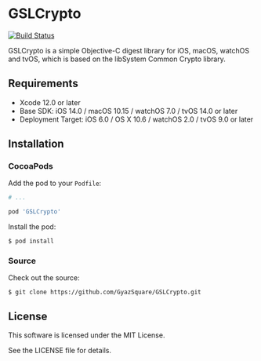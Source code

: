 # GSLCrypto

[![Build Status](https://travis-ci.com/GyazSquare/GSLCrypto.svg?branch=master)](https://travis-ci.com/GyazSquare/GSLCrypto)

GSLCrypto is a simple Objective-C digest library for iOS, macOS, watchOS and tvOS, which is based on the libSystem Common Crypto library.

## Requirements

* Xcode 12.0 or later
* Base SDK: iOS 14.0 / macOS 10.15 / watchOS 7.0 / tvOS 14.0 or later
* Deployment Target: iOS 6.0 / OS X 10.6 / watchOS 2.0 / tvOS 9.0 or later

## Installation

### CocoaPods

Add the pod to your `Podfile`:

```ruby
# ...

pod 'GSLCrypto'
```

Install the pod:

```shell
$ pod install
```

### Source

Check out the source:

```shell
$ git clone https://github.com/GyazSquare/GSLCrypto.git
```

## License

This software is licensed under the MIT License.

See the LICENSE file for details.
